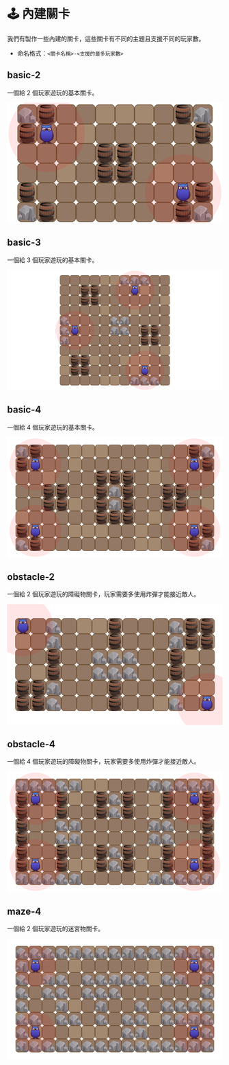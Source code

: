 # 🕹 內建關卡
我們有製作一些內建的關卡，這些關卡有不同的主題且支援不同的玩家數。

* 命名格式：`<關卡名稱>-<支援的最多玩家數>`

## basic-2
一個給 2 個玩家遊玩的基本關卡。

![basic-2 demo](./images/basic-2.png)

## basic-3
一個給 3 個玩家遊玩的基本關卡。

![basic-3 demo](./images/basic-3.png)

## basic-4
一個給 4 個玩家遊玩的基本關卡。

![basic-4 demo](./images/basic-4.png)

## obstacle-2
一個給 2 個玩家遊玩的障礙物關卡，玩家需要多使用炸彈才能接近敵人。

![obstacle-2 demo](./images/obstacle-2.png)

## obstacle-4
一個給 4 個玩家遊玩的障礙物關卡，玩家需要多使用炸彈才能接近敵人。

![obstacle-4 demo](./images/obstacle-4.png)

## maze-4
一個給 2 個玩家遊玩的迷宮物關卡。

![maze-4 demo](./images/maze-4.png)
